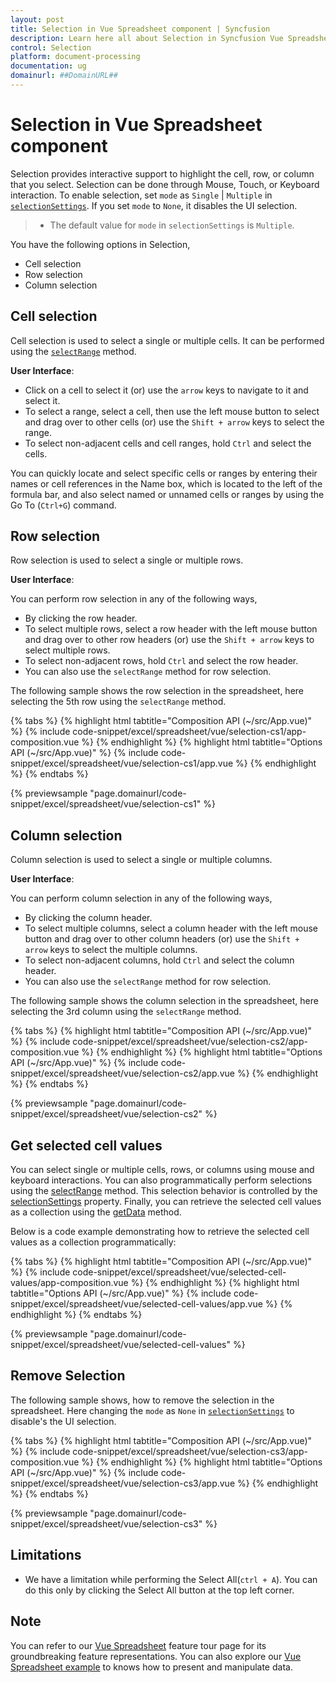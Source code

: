 ```yaml
---
layout: post
title: Selection in Vue Spreadsheet component | Syncfusion
description: Learn here all about Selection in Syncfusion Vue Spreadsheet component of Syncfusion Essential JS 2 and more.
control: Selection 
platform: document-processing
documentation: ug
domainurl: ##DomainURL##
---
```


# Selection in Vue Spreadsheet component

Selection provides interactive support to highlight the cell, row, or column that you select. Selection can be done through Mouse, Touch, or Keyboard interaction. To enable selection, set `mode` as `Single` | `Multiple` in [`selectionSettings`](https://ej2.syncfusion.com/vue/documentation/api/spreadsheet/#selectionsettings). If you set `mode` to `None`, it disables the UI selection.

> * The default value for `mode` in  `selectionSettings` is `Multiple`.

You have the following options in Selection,

* Cell selection
* Row selection
* Column selection

## Cell selection

Cell selection is used to select a single or multiple cells. It can be performed using the [`selectRange`](https://ej2.syncfusion.com/vue/documentation/api/spreadsheet/#selectrange) method.

**User Interface**:

* Click on a cell to select it (or) use the `arrow` keys to navigate to it and select it.
* To select a range, select a cell, then use the left mouse button to select and drag over to other cells (or) use the `Shift + arrow` keys to select the range.
* To select non-adjacent cells and cell ranges, hold `Ctrl` and select the cells.

You can quickly locate and select specific cells or ranges by entering their names or cell references in the Name box, which is located to the left of the formula bar, and also select named or unnamed cells or ranges by using the Go To (`Ctrl+G`) command.

## Row selection

Row selection is used to select a single or multiple rows.

**User Interface**:

You can perform row selection in any of the following ways,

* By clicking the row header.
* To select multiple rows, select a row header with the left mouse button and drag over to other row headers (or) use the `Shift + arrow` keys to select multiple rows.
* To select non-adjacent rows, hold `Ctrl` and select the row header.
* You can also use the `selectRange` method for row selection.

The following sample shows the row selection in the spreadsheet, here selecting the 5th row using the `selectRange` method.

{% tabs %}
{% highlight html tabtitle="Composition API (~/src/App.vue)" %}
{% include code-snippet/excel/spreadsheet/vue/selection-cs1/app-composition.vue %}
{% endhighlight %}
{% highlight html tabtitle="Options API (~/src/App.vue)" %}
{% include code-snippet/excel/spreadsheet/vue/selection-cs1/app.vue %}
{% endhighlight %}
{% endtabs %}
        
{% previewsample "page.domainurl/code-snippet/excel/spreadsheet/vue/selection-cs1" %}

## Column selection

Column selection is used to select a single or multiple columns.

**User Interface**:

You can perform column selection in any of the following ways,

* By clicking the column header.
* To select multiple columns, select a column header with the left mouse button and drag over to other column headers (or) use the `Shift + arrow` keys to select the multiple columns.
* To select non-adjacent columns, hold `Ctrl` and select the column header.
* You can also use the `selectRange` method for row selection.

The following sample shows the column selection in the spreadsheet, here selecting the 3rd column using  the `selectRange` method.

{% tabs %}
{% highlight html tabtitle="Composition API (~/src/App.vue)" %}
{% include code-snippet/excel/spreadsheet/vue/selection-cs2/app-composition.vue %}
{% endhighlight %}
{% highlight html tabtitle="Options API (~/src/App.vue)" %}
{% include code-snippet/excel/spreadsheet/vue/selection-cs2/app.vue %}
{% endhighlight %}
{% endtabs %}
        
{% previewsample "page.domainurl/code-snippet/excel/spreadsheet/vue/selection-cs2" %}

## Get selected cell values

You can select single or multiple cells, rows, or columns using mouse and keyboard interactions. You can also programmatically perform selections using the [selectRange](https://helpej2.syncfusion.com/vue/documentation/api/spreadsheet/#selectrange) method. This selection behavior is controlled by the [selectionSettings](https://helpej2.syncfusion.com/vue/documentation/api/spreadsheet/#selectionsettings) property. Finally, you can retrieve the selected cell values as a collection using the [getData](https://helpej2.syncfusion.com/vue/documentation/api/spreadsheet/#getdata) method.

Below is a code example demonstrating how to retrieve the selected cell values as a collection programmatically:

{% tabs %}
{% highlight html tabtitle="Composition API (~/src/App.vue)" %}
{% include code-snippet/excel/spreadsheet/vue/selected-cell-values/app-composition.vue %}
{% endhighlight %}
{% highlight html tabtitle="Options API (~/src/App.vue)" %}
{% include code-snippet/excel/spreadsheet/vue/selected-cell-values/app.vue %}
{% endhighlight %}
{% endtabs %}
        
{% previewsample "page.domainurl/code-snippet/excel/spreadsheet/vue/selected-cell-values" %}

## Remove Selection

The following sample shows, how to remove the selection in the spreadsheet. Here changing the `mode` as `None` in [`selectionSettings`](https://ej2.syncfusion.com/vue/documentation/api/spreadsheet/#selectionsettings) to disable's the UI selection.

{% tabs %}
{% highlight html tabtitle="Composition API (~/src/App.vue)" %}
{% include code-snippet/excel/spreadsheet/vue/selection-cs3/app-composition.vue %}
{% endhighlight %}
{% highlight html tabtitle="Options API (~/src/App.vue)" %}
{% include code-snippet/excel/spreadsheet/vue/selection-cs3/app.vue %}
{% endhighlight %}
{% endtabs %}
        
{% previewsample "page.domainurl/code-snippet/excel/spreadsheet/vue/selection-cs3" %}

## Limitations

* We have a limitation while performing the Select All(`ctrl + A`). You can do this only by clicking the Select All button at the top left corner.

## Note

You can refer to our [Vue Spreadsheet](https://www.syncfusion.com/vue-ui-components/vue-spreadsheet) feature tour page for its groundbreaking feature representations. You can also explore our [Vue Spreadsheet example](https://ej2.syncfusion.com/vue/demos/#/material/spreadsheet/default.html) to knows how to present and manipulate data.